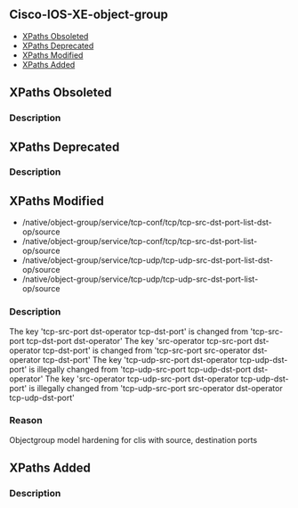 ## Cisco-IOS-XE-object-group


- [XPaths Obsoleted](#xpaths-obsoleted)
- [XPaths Deprecated](#xpaths-deprecated)
- [XPaths Modified](#xpaths-modified)
- [XPaths Added](#xpaths-added)

## XPaths Obsoleted

### Description

## XPaths Deprecated

### Description

## XPaths Modified

- /native/object-group/service/tcp-conf/tcp/tcp-src-dst-port-list-dst-op/source
- /native/object-group/service/tcp-conf/tcp/tcp-src-dst-port-list-op/source
- /native/object-group/service/tcp-udp/tcp-udp-src-dst-port-list-dst-op/source
- /native/object-group/service/tcp-udp/tcp-udp-src-dst-port-list-op/source

### Description

The key 'tcp-src-port dst-operator tcp-dst-port' is changed from 'tcp-src-port tcp-dst-port dst-operator'
The key 'src-operator tcp-src-port dst-operator tcp-dst-port' is changed from 'tcp-src-port src-operator dst-operator tcp-dst-port'
The key 'tcp-udp-src-port dst-operator tcp-udp-dst-port' is illegally changed from 'tcp-udp-src-port tcp-udp-dst-port dst-operator'
The key 'src-operator tcp-udp-src-port dst-operator tcp-udp-dst-port' is illegally changed from 'tcp-udp-src-port src-operator dst-operator tcp-udp-dst-port'

### Reason

Objectgroup model hardening for clis with source, destination ports

## XPaths Added

### Description
